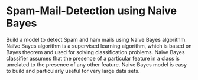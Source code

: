 # Spam-Mail-Detection using Naive Bayes
Build a model to detect Spam and ham mails using Naive Bayes algorithm.
Naïve Bayes algorithm is a supervised learning algorithm, which is based on Bayes theorem and used for solving classification problems.
Naive Bayes classifier assumes that the presence of a particular feature in a class is unrelated to the presence of any other feature.
Naive Bayes model is easy to build and particularly useful for very large data sets.
